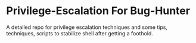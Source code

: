 # Privilege-Escalation For Bug-Hunter
A detailed repo for privilege escalation techniques and some tips, techniques, scripts to stabilize shell after getting a foothold.
